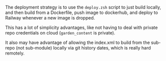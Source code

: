 The deployment strategy is to use the `deploy.zsh` script to just build locally, and then build from a Dockerfile, push image to dockerhub, and deploy to Railway whenever a new image is dropped.

This has a lot of simplicity advantages, like not having to deal with private repo credentials on cloud (`garden_content` is private).

It also may have advantage of allowing the index.xml to build from the sub-repo (not sub-module) locally via git history dates, which is really hard remotely.